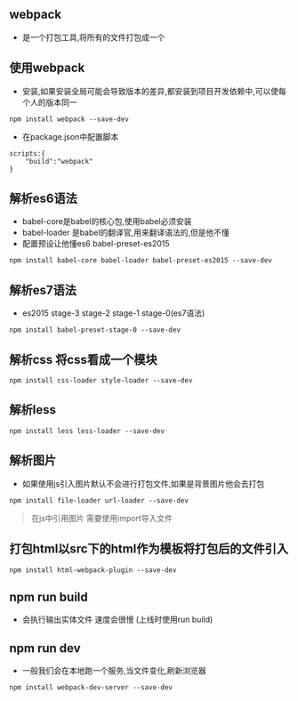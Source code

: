 ## webpack
- 是一个打包工具,将所有的文件打包成一个

## 使用webpack
- 安装,如果安装全局可能会导致版本的差异,都安装到项目开发依赖中,可以使每个人的版本同一
```
npm install webpack --save-dev
```
- 在package.json中配置脚本
```
scripts:{
    "build":"webpack"
}
```
## 解析es6语法
- babel-core是babel的核心包,使用babel必须安装
- babel-loader 是babel的翻译官,用来翻译语法的,但是他不懂
- 配置预设让他懂es6 babel-preset-es2015
```
npm install babel-core babel-loader babel-preset-es2015 --save-dev
```

## 解析es7语法
- es2015 stage-3 stage-2 stage-1 stage-0(es7语法)
```
npm install babel-preset-stage-0 --save-dev
```

## 解析css 将css看成一个模块
```
npm install css-loader style-loader --save-dev
```

## 解析less
```
npm install less less-loader --save-dev
```

## 解析图片
- 如果使用js引入图片默认不会进行打包文件,如果是背景图片他会去打包
```
npm install file-loader url-loader --save-dev
```

> 在js中引用图片 需要使用import导入文件

## 打包html以src下的html作为模板将打包后的文件引入
```
npm install html-webpack-plugin --save-dev
```


## npm run build
- 会执行输出实体文件 速度会很慢 (上线时使用run build)

## npm run dev
- 一般我们会在本地跑一个服务,当文件变化,刷新浏览器
```
npm install webpack-dev-server --save-dev
```
